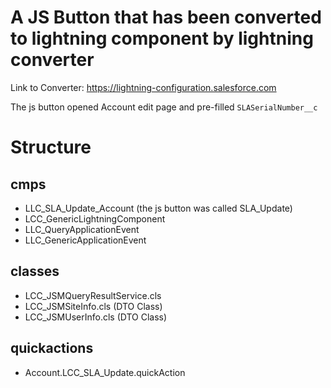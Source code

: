 # A JS Button that has been converted to lightning component by lightning converter

Link to Converter: https://lightning-configuration.salesforce.com

The js button opened Account edit page and pre-filled `SLASerialNumber__c`

# Structure

## cmps
- LLC_SLA_Update_Account (the js button was called SLA_Update)
- LCC_GenericLightningComponent
- LLC_QueryApplicationEvent
- LLC_GenericApplicationEvent

## classes
- LCC_JSMQueryResultService.cls
- LCC_JSMSiteInfo.cls (DTO Class)
- LCC_JSMUserInfo.cls (DTO Class)

## quickactions
- Account.LCC_SLA_Update.quickAction
